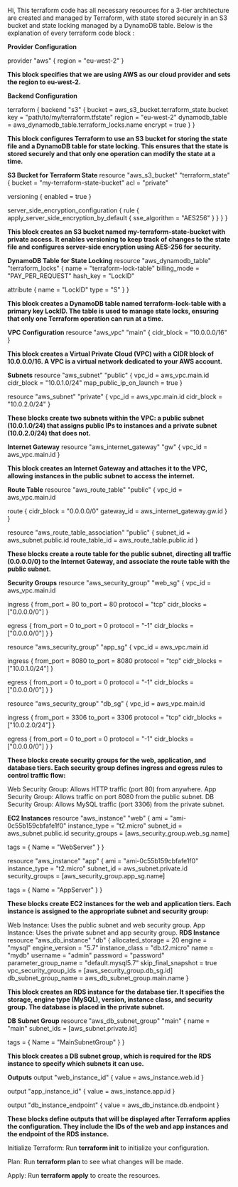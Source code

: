 Hi,
This terraform code has all necessary resources for a 3-tier architecture are created and managed by Terraform, with state stored securely in an S3 bucket and state locking managed by a DynamoDB table.
Below is the explanation of every terraform code block : 

**Provider Configuration**

provider "aws" {
  region = "eu-west-2"
}

**This block specifies that we are using AWS as our cloud provider and sets the region to eu-west-2.**

**Backend Configuration**

terraform {
  backend "s3" {
    bucket         = aws_s3_bucket.terraform_state.bucket
    key            = "path/to/my/terraform.tfstate"
    region         = "eu-west-2"
    dynamodb_table = aws_dynamodb_table.terraform_locks.name
    encrypt        = true
  }
}

**This block configures Terraform to use an S3 bucket for storing the state file and a DynamoDB table for state locking. This ensures that the state is stored securely and that only one operation can modify the state at a time.**

**S3 Bucket for Terraform State**
resource "aws_s3_bucket" "terraform_state" {
  bucket = "my-terraform-state-bucket"
  acl    = "private"

  versioning {
    enabled = true
  }

  server_side_encryption_configuration {
    rule {
      apply_server_side_encryption_by_default {
        sse_algorithm = "AES256"
      }
    }
  }
}

**This block creates an S3 bucket named my-terraform-state-bucket with private access. It enables versioning to keep track of changes to the state file and configures server-side encryption using AES-256 for security.**

**DynamoDB Table for State Locking**
resource "aws_dynamodb_table" "terraform_locks" {
  name         = "terraform-lock-table"
  billing_mode = "PAY_PER_REQUEST"
  hash_key     = "LockID"

  attribute {
    name = "LockID"
    type = "S"
  }
}

**This block creates a DynamoDB table named terraform-lock-table with a primary key LockID. The table is used to manage state locks, ensuring that only one Terraform operation can run at a time.**

**VPC Configuration**
resource "aws_vpc" "main" {
  cidr_block = "10.0.0.0/16"
}

**This block creates a Virtual Private Cloud (VPC) with a CIDR block of 10.0.0.0/16. A VPC is a virtual network dedicated to your AWS account.**

**Subnets**
resource "aws_subnet" "public" {
  vpc_id     = aws_vpc.main.id
  cidr_block = "10.0.1.0/24"
  map_public_ip_on_launch = true
}

resource "aws_subnet" "private" {
  vpc_id     = aws_vpc.main.id
  cidr_block = "10.0.2.0/24"
}

**These blocks create two subnets within the VPC: a public subnet (10.0.1.0/24) that assigns public IPs to instances and a private subnet (10.0.2.0/24) that does not.**

**Internet Gateway**
resource "aws_internet_gateway" "gw" {
  vpc_id = aws_vpc.main.id
}

**This block creates an Internet Gateway and attaches it to the VPC, allowing instances in the public subnet to access the internet.**

**Route Table**
resource "aws_route_table" "public" {
  vpc_id = aws_vpc.main.id

  route {
    cidr_block = "0.0.0.0/0"
    gateway_id = aws_internet_gateway.gw.id
  }
}

resource "aws_route_table_association" "public" {
  subnet_id      = aws_subnet.public.id
  route_table_id = aws_route_table.public.id
}

**These blocks create a route table for the public subnet, directing all traffic (0.0.0.0/0) to the Internet Gateway, and associate the route table with the public subnet.**

**Security Groups**
resource "aws_security_group" "web_sg" {
  vpc_id = aws_vpc.main.id

  ingress {
    from_port   = 80
    to_port     = 80
    protocol    = "tcp"
    cidr_blocks = ["0.0.0.0/0"]
  }

  egress {
    from_port   = 0
    to_port     = 0
    protocol    = "-1"
    cidr_blocks = ["0.0.0.0/0"]
  }
}

resource "aws_security_group" "app_sg" {
  vpc_id = aws_vpc.main.id

  ingress {
    from_port   = 8080
    to_port     = 8080
    protocol    = "tcp"
    cidr_blocks = ["10.0.1.0/24"]
  }

  egress {
    from_port   = 0
    to_port     = 0
    protocol    = "-1"
    cidr_blocks = ["0.0.0.0/0"]
  }
}

resource "aws_security_group" "db_sg" {
  vpc_id = aws_vpc.main.id

  ingress {
    from_port   = 3306
    to_port     = 3306
    protocol    = "tcp"
    cidr_blocks = ["10.0.2.0/24"]
  }

  egress {
    from_port   = 0
    to_port     = 0
    protocol    = "-1"
    cidr_blocks = ["0.0.0.0/0"]
  }
}

**These blocks create security groups for the web, application, and database tiers. Each security group defines ingress and egress rules to control traffic flow:**

Web Security Group: Allows HTTP traffic (port 80) from anywhere.
App Security Group: Allows traffic on port 8080 from the public subnet.
DB Security Group: Allows MySQL traffic (port 3306) from the private subnet.

**EC2 Instances**
resource "aws_instance" "web" {
  ami           = "ami-0c55b159cbfafe1f0"
  instance_type = "t2.micro"
  subnet_id     = aws_subnet.public.id
  security_groups = [aws_security_group.web_sg.name]

  tags = {
    Name = "WebServer"
  }
}

resource "aws_instance" "app" {
  ami           = "ami-0c55b159cbfafe1f0"
  instance_type = "t2.micro"
  subnet_id     = aws_subnet.private.id
  security_groups = [aws_security_group.app_sg.name]

  tags = {
    Name = "AppServer"
  }
}

**These blocks create EC2 instances for the web and application tiers. Each instance is assigned to the appropriate subnet and security group:**

Web Instance: Uses the public subnet and web security group.
App Instance: Uses the private subnet and app security group.
**RDS Instance**
resource "aws_db_instance" "db" {
  allocated_storage    = 20
  engine               = "mysql"
  engine_version       = "5.7"
  instance_class       = "db.t2.micro"
  name                 = "mydb"
  username             = "admin"
  password             = "password"
  parameter_group_name = "default.mysql5.7"
  skip_final_snapshot  = true
  vpc_security_group_ids = [aws_security_group.db_sg.id]
  db_subnet_group_name = aws_db_subnet_group.main.name
}

**This block creates an RDS instance for the database tier. It specifies the storage, engine type (MySQL), version, instance class, and security group. The database is placed in the private subnet.**

**DB Subnet Group**
resource "aws_db_subnet_group" "main" {
  name       = "main"
  subnet_ids = [aws_subnet.private.id]

  tags = {
    Name = "MainSubnetGroup"
  }
}

**This block creates a DB subnet group, which is required for the RDS instance to specify which subnets it can use.**

**Outputs**
output "web_instance_id" {
  value = aws_instance.web.id
}

output "app_instance_id" {
  value = aws_instance.app.id
}

output "db_instance_endpoint" {
  value = aws_db_instance.db.endpoint
}

**These blocks define outputs that will be displayed after Terraform applies the configuration. They include the IDs of the web and app instances and the endpoint of the RDS instance.**


Initialize Terraform: Run **terraform init** to initialize your configuration.

Plan: Run **terraform plan** to see what changes will be made.

Apply: Run **terraform apply** to create the resources.
